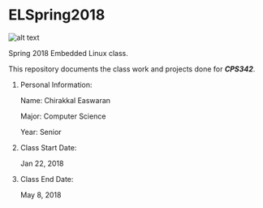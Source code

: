 # ELSpring2018
![alt text](https://www.newpaltz.edu/media/identity/logos/newpaltzlogo.jpg|width=300 "New Paltz Logo")

Spring 2018 Embedded Linux class.

This repository documents the class work and projects done for **_CPS342_**.

1. Personal Information:

   Name: Chirakkal Easwaran
   
   Major: Computer Science
   
   Year: Senior 

2. Class Start Date:

   Jan 22, 2018
3. Class End Date:

   May 8, 2018


